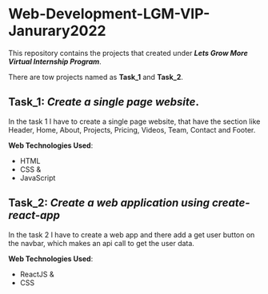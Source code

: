 # Web-Development-LGM-VIP-Janurary2022
This repository contains the projects that created under _**Lets Grow More Virtual Internship Program**_.

There are tow projects named as **Task_1** and **Task_2**.

## Task_1: __*Create a single page website*__.

In the task 1 I have to create a single page website, that have the section like Header, Home, About, Projects, Pricing, Videos, Team, Contact and Footer.

**Web Technologies Used**:
* HTML
* CSS &
* JavaScript


## Task_2: __*Create a web application using create-react-app*__

In the task 2 I have to create a web app and there add a get user button on the navbar, which makes an api call to get the user data.

**Web Technologies Used**:
* ReactJS &
* CSS
